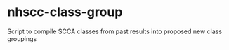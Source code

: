 # nhscc-class-group
Script to compile SCCA classes from past results into proposed new class groupings
